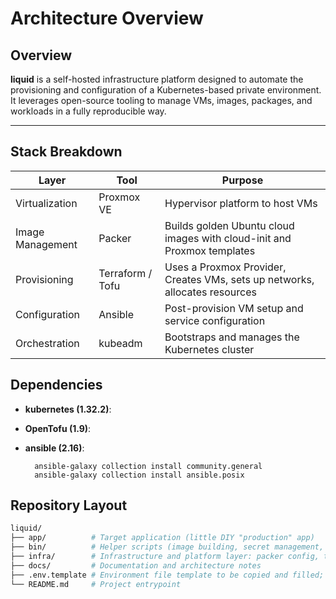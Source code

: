 # Architecture Overview

## Overview

**liquid** is a self-hosted infrastructure platform designed to automate the provisioning and configuration of a Kubernetes-based private environment. It leverages open-source tooling to manage VMs, images, packages, and workloads in a fully reproducible way.

---

## Stack Breakdown

| Layer            | Tool             | Purpose                                                                        |
|------------------|------------------|--------------------------------------------------------------------------------|
| Virtualization   | Proxmox VE       | Hypervisor platform to host VMs                                                |
| Image Management | Packer           | Builds golden Ubuntu cloud images with cloud-init and Proxmox templates        |
| Provisioning     | Terraform / Tofu | Uses a Proxmox Provider, Creates VMs, sets up networks, allocates resources    |
| Configuration    | Ansible          | Post-provision VM setup and service configuration                              |
| Orchestration    | kubeadm          | Bootstraps and manages the Kubernetes cluster                                  |

## Dependencies

* **kubernetes (1.32.2)**:
* **OpenTofu (1.9)**:
* **ansible (2.16)**:

        ansible-galaxy collection install community.general
        ansible-galaxy collection install ansible.posix


## Repository Layout

```bash
liquid/
├── app/          # Target application (little DIY "production" app)
├── bin/          # Helper scripts (image building, secret management, etc.)
├── infra/        # Infrastructure and platform layer: packer config, terraform, ansible, and kubernetes manifests
├── docs/         # Documentation and architecture notes
├── .env.template # Environment file template to be copied and filled; a lot of this will be replaced with secrets management
└── README.md     # Project entrypoint
```
